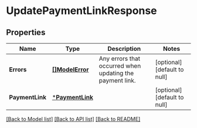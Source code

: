 # UpdatePaymentLinkResponse

## Properties
Name | Type | Description | Notes
------------ | ------------- | ------------- | -------------
**Errors** | [**[]ModelError**](Error.md) | Any errors that occurred when updating the payment link. | [optional] [default to null]
**PaymentLink** | [***PaymentLink**](PaymentLink.md) |  | [optional] [default to null]

[[Back to Model list]](../README.md#documentation-for-models) [[Back to API list]](../README.md#documentation-for-api-endpoints) [[Back to README]](../README.md)

